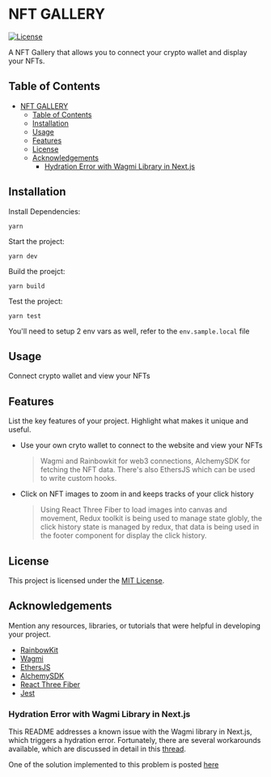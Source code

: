 # NFT GALLERY

[![License](https://img.shields.io/badge/License-MIT-blue.svg)](LICENSE)

A NFT Gallery that allows you to connect your crypto wallet and display your NFTs.

## Table of Contents

- [NFT GALLERY](#nft-gallery)
  - [Table of Contents](#table-of-contents)
  - [Installation](#installation)
  - [Usage](#usage)
  - [Features](#features)
  - [License](#license)
  - [Acknowledgements](#acknowledgements)
    - [Hydration Error with Wagmi Library in Next.js](#hydration-error-with-wagmi-library-in-nextjs)

## Installation

Install Dependencies:

```
yarn
```

Start the project:

```
yarn dev
```

Build the proejct:

```
yarn build
```

Test the project:

```
yarn test
```

You'll need to setup 2 env vars as well, refer to the `env.sample.local` file

## Usage

Connect crypto wallet and view your NFTs

## Features

List the key features of your project. Highlight what makes it unique and useful.

-   Use your own cryto wallet to connect to the website and view your NFTs

    > Wagmi and Rainbowkit for web3 connections, AlchemySDK for fetching the NFT data. There's also EthersJS which can be used to write custom hooks.

-   Click on NFT images to zoom in and keeps tracks of your click history

    > Using React Three Fiber to load images into canvas and movement, Redux toolkit is being used to manage state globly, the click history state is managed by redux, that data is being used in the footer component for display the click history.

## License

This project is licensed under the [MIT License](LICENSE).

## Acknowledgements

Mention any resources, libraries, or tutorials that were helpful in developing your project.

-   [RainbowKit](https://www.rainbowkit.com/)
-   [Wagmi](https://wagmi.sh/)
-   [EthersJS](https://docs.ethers.org/v5/)
-   [AlchemySDK](https://www.alchemy.com/sdk)
-   [React Three Fiber](https://docs.pmnd.rs/react-three-fiber/getting-started/introduction)
-   [Jest](https://jestjs.io/)

### Hydration Error with Wagmi Library in Next.js

This README addresses a known issue with the Wagmi library in Next.js, which triggers a hydration error. Fortunately, there are several workarounds available, which are discussed in detail in this [thread](https://github.com/wagmi-dev/wagmi/issues/542).

One of the solution implemented to this problem is posted [here](https://github.com/WalletConnect/web3modal-examples/pull/5)
